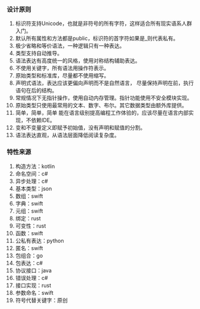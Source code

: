 ### 设计原则
1. 标识符支持Unicode，也就是非符号的所有字符，这样适合所有现实语系人群入门。
1. 默认所有属性和方法都是public，标识符的首字符如果是_则代表私有。
1. 极少省略和等价语法，一种逻辑只有一种表达。
1. 类型支持自动推导。
1. 语法表达有高度统一的风格，使用对称结构辅助表达。
1. 不使用关键字，所有语法用操作符表示。
1. 原始类型和标准库，尽量都不使用缩写。
1. 声明式语法，表达应该更偏向声明而不是自然语言，
尽量保持声明在前，执行语句在后的结构。
1. 常规情况下无指针操作，使用自动内存管理。指针功能使用不安全模块实现。
1. 原始类型只使用最常用的文本、数字、布尔。其它数据类型由额外库提供。
1. 简单，简单，简单
能在语言级别提高编程工作体验的，应该尽量在语言内部实现，不依赖IDE。
1. 变和不变量定义即赋予初始值，没有声明和赋值的分割。
1. 语法表达直观，从语法层面降低阅读复杂度。


### 特性来源
1. 构造方法：kotlin
1. 命名空间：c#
1. 异步处理：c#
1. 基本类型：json
1. 数组：swift
1. 字典：swift
1. 元组：swift
1. 绑定：rust
1. 可变性：rust
1. 函数：swift
1. 公私有表达：python
1. 匿名：swift
1. 包组合：go
1. 包表达：c#
1. 协议接口：java
1. 错误处理：c#
1. 接口实现：rust
1. 参数命名：swift
1. 符号代替关键字：原创